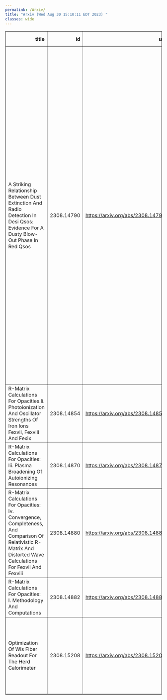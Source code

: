 ```yaml
---
permalink: /Arxiv/
title: "Arxiv (Wed Aug 30 15:10:11 EDT 2023) "
classes: wide
---
```

<table border="1" class="dataframe">
  <thead>
    <tr style="text-align: right;">
      <th>title</th>
      <th>id</th>
      <th>url</th>
      <th>authors</th>
      <th>Local Authors</th>
    </tr>
  </thead>
  <tbody>
    <tr>
      <td>A Striking Relationship Between Dust Extinction And Radio Detection In   Desi Qsos: Evidence For A Dusty Blow-Out Phase In Red Qsos</td>
      <td>2308.14790</td>
      <td><a href="https://arxiv.org/abs/2308.14790" target="_blank">https://arxiv.org/abs/2308.14790</a></td>
      <td>V. A. Fawcett, D. M. Alexander, A. Brodzeller, A. C. Edge, D. J. Rosario, A. D. Myers, J. Aguilar, S. Ahlen, R. Alfarsy, D. Brooks, R. Canning, C. Circosta, K. Dawson, A. De La Macorra, P. Doel, K. Fanning, A. Font-Ribera, J. E. Forero-Romero, S. Gontcho A Gontcho, J. Guy, C. M. Harrison, K. Honscheid, S. Juneau, R. Kehoe, T. Kisner, A. Kremin, M. Landriau, M. Manera, A. M. Meisner, R. Miquel, J. Moustakas, J. Nie, W. J. Percival, C. Poppett, R. Pucha, G. Rossi, D. Schlegel, M. Siudek, G. Tarlé, B. A. Weaver, Z. Zhou, H. Zou</td>
      <td>Kevin Fanning, Klaus Honscheid</td>
    </tr>
    <tr>
      <td>R-Matrix Calculations For Opacities.Ii. Photoionization And Oscillator   Strengths Of Iron Ions Fexvii, Fexviii And Fexix</td>
      <td>2308.14854</td>
      <td><a href="https://arxiv.org/abs/2308.14854" target="_blank">https://arxiv.org/abs/2308.14854</a></td>
      <td>S. N. Nahar, L. Zhao, W. Eissner, A. K. Pradhan</td>
      <td>Anil Pradhan, Sultana Nahar</td>
    </tr>
    <tr>
      <td>R-Matrix Calculations For Opacities: Iii. Plasma Broadening Of   Autoionizing Resonances</td>
      <td>2308.14870</td>
      <td><a href="https://arxiv.org/abs/2308.14870" target="_blank">https://arxiv.org/abs/2308.14870</a></td>
      <td>A. K. Pradhan</td>
      <td>Anil Pradhan</td>
    </tr>
    <tr>
      <td>R-Matrix Calculations For Opacities: Iv. Convergence, Completeness, And   Comparison Of Relativistic R-Matrix And Distorted Wave Calculations For   Fexvii And Fexviii</td>
      <td>2308.14880</td>
      <td><a href="https://arxiv.org/abs/2308.14880" target="_blank">https://arxiv.org/abs/2308.14880</a></td>
      <td>L. Zhao, S. N. Nahar, W. Eissner, A. K. Pradhan</td>
      <td>Anil Pradhan, Sultana Nahar</td>
    </tr>
    <tr>
      <td>R-Matrix Calculations For Opacities: I. Methodology And Computations</td>
      <td>2308.14882</td>
      <td><a href="https://arxiv.org/abs/2308.14882" target="_blank">https://arxiv.org/abs/2308.14882</a></td>
      <td>A. K. Pradhan, S. N. Nahar, W. Eissner</td>
      <td>Anil Pradhan, Sultana Nahar</td>
    </tr>
    <tr>
      <td>Optimization Of Wls Fiber Readout For The Herd Calorimeter</td>
      <td>2308.15208</td>
      <td><a href="https://arxiv.org/abs/2308.15208" target="_blank">https://arxiv.org/abs/2308.15208</a></td>
      <td>X. Liu, Z. Quan, Y. W. Dong, M. Xu, J. J. Wang, R. J. Wang, Z. G. Wang, X. Z. Cui, T. W. Bao, C. L. Liao, J. F. Han, Y. Chen</td>
      <td>Ji Wang</td>
    </tr>
  </tbody>
</table>